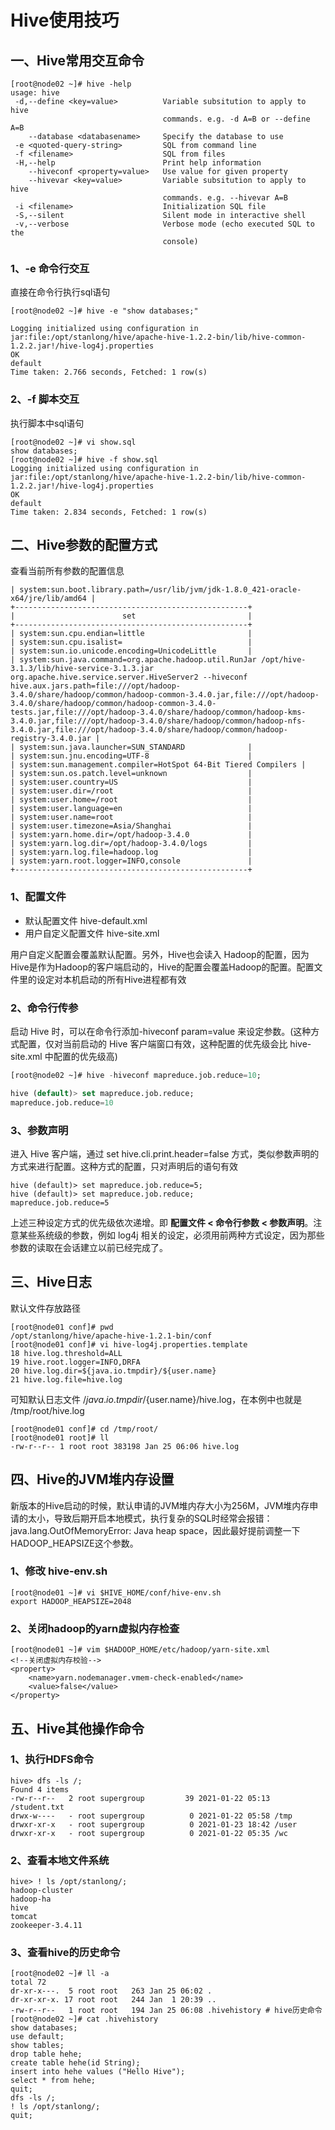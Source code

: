 # Hive使用技巧

## 一、Hive常用交互命令

```shell
[root@node02 ~]# hive -help
usage: hive
 -d,--define <key=value>          Variable subsitution to apply to hive
                                  commands. e.g. -d A=B or --define A=B
    --database <databasename>     Specify the database to use
 -e <quoted-query-string>         SQL from command line 
 -f <filename>                    SQL from files
 -H,--help                        Print help information
    --hiveconf <property=value>   Use value for given property
    --hivevar <key=value>         Variable subsitution to apply to hive
                                  commands. e.g. --hivevar A=B
 -i <filename>                    Initialization SQL file
 -S,--silent                      Silent mode in interactive shell
 -v,--verbose                     Verbose mode (echo executed SQL to the
                                  console)
```

### 1、-e 命令行交互

直接在命令行执行sql语句

```shell
[root@node02 ~]# hive -e "show databases;"

Logging initialized using configuration in jar:file:/opt/stanlong/hive/apache-hive-1.2.2-bin/lib/hive-common-1.2.2.jar!/hive-log4j.properties
OK
default
Time taken: 2.766 seconds, Fetched: 1 row(s)
```

### 2、-f 脚本交互

执行脚本中sql语句

```shell
[root@node02 ~]# vi show.sql
show databases;
[root@node02 ~]# hive -f show.sql
Logging initialized using configuration in jar:file:/opt/stanlong/hive/apache-hive-1.2.2-bin/lib/hive-common-1.2.2.jar!/hive-log4j.properties
OK
default
Time taken: 2.834 seconds, Fetched: 1 row(s)
```

## 二、Hive参数的配置方式

查看当前所有参数的配置信息

```
| system:sun.boot.library.path=/usr/lib/jvm/jdk-1.8.0_421-oracle-x64/jre/lib/amd64 |
+----------------------------------------------------+
|                        set                         |
+----------------------------------------------------+
| system:sun.cpu.endian=little                       |
| system:sun.cpu.isalist=                            |
| system:sun.io.unicode.encoding=UnicodeLittle       |
| system:sun.java.command=org.apache.hadoop.util.RunJar /opt/hive-3.1.3/lib/hive-service-3.1.3.jar org.apache.hive.service.server.HiveServer2 --hiveconf hive.aux.jars.path=file:///opt/hadoop-3.4.0/share/hadoop/common/hadoop-common-3.4.0.jar,file:///opt/hadoop-3.4.0/share/hadoop/common/hadoop-common-3.4.0-tests.jar,file:///opt/hadoop-3.4.0/share/hadoop/common/hadoop-kms-3.4.0.jar,file:///opt/hadoop-3.4.0/share/hadoop/common/hadoop-nfs-3.4.0.jar,file:///opt/hadoop-3.4.0/share/hadoop/common/hadoop-registry-3.4.0.jar |
| system:sun.java.launcher=SUN_STANDARD              |
| system:sun.jnu.encoding=UTF-8                      |
| system:sun.management.compiler=HotSpot 64-Bit Tiered Compilers |
| system:sun.os.patch.level=unknown                  |
| system:user.country=US                             |
| system:user.dir=/root                              |
| system:user.home=/root                             |
| system:user.language=en                            |
| system:user.name=root                              |
| system:user.timezone=Asia/Shanghai                 |
| system:yarn.home.dir=/opt/hadoop-3.4.0             |
| system:yarn.log.dir=/opt/hadoop-3.4.0/logs         |
| system:yarn.log.file=hadoop.log                    |
| system:yarn.root.logger=INFO,console               |
+----------------------------------------------------+
```

### 1、配置文件

- 默认配置文件 hive-default.xml 
- 用户自定义配置文件 hive-site.xml

用户自定义配置会覆盖默认配置。另外，Hive也会读入 Hadoop的配置，因为Hive是作为Hadoop的客户端启动的，Hive的配置会覆盖Hadoop的配置。配置文件里的设定对本机启动的所有Hive进程都有效

### 2、命令行传参

启动 Hive 时，可以在命令行添加-hiveconf param=value 来设定参数。(这种方式配置，仅对当前启动的 Hive 客户端窗口有效，这种配置的优先级会比 hive-site.xml 中配置的优先级高)

```sql
[root@node02 ~]# hive -hiveconf mapreduce.job.reduce=10;

hive (default)> set mapreduce.job.reduce;
mapreduce.job.reduce=10
```

### 3、参数声明

进入 Hive 客户端，通过 set hive.cli.print.header=false 方式，类似参数声明的方式来进行配置。这种方式的配置，只对声明后的语句有效

```shell
hive (default)> set mapreduce.job.reduce=5;
hive (default)> set mapreduce.job.reduce;
mapreduce.job.reduce=5
```

上述三种设定方式的优先级依次递增。即 **配置文件 < 命令行参数 < 参数声明**。注意某些系统级的参数，例如 log4j 相关的设定，必须用前两种方式设定，因为那些参数的读取在会话建立以前已经完成了。

## 三、Hive日志

默认文件存放路径

```shell
[root@node01 conf]# pwd
/opt/stanlong/hive/apache-hive-1.2.1-bin/conf
[root@node01 conf]# vi hive-log4j.properties.template 
18 hive.log.threshold=ALL
19 hive.root.logger=INFO,DRFA
20 hive.log.dir=${java.io.tmpdir}/${user.name}
21 hive.log.file=hive.log
```

可知默认日志文件 /${java.io.tmpdir}/${user.name}/hive.log，在本例中也就是 /tmp/root/hive.log

```shell
[root@node01 conf]# cd /tmp/root/
[root@node01 root]# ll
-rw-r--r-- 1 root root 383198 Jan 25 06:06 hive.log
```

## 四、Hive的JVM堆内存设置

新版本的Hive启动的时候，默认申请的JVM堆内存大小为256M，JVM堆内存申请的太小，导致后期开启本地模式，执行复杂的SQL时经常会报错：java.lang.OutOfMemoryError: Java heap space，因此最好提前调整一下HADOOP_HEAPSIZE这个参数。

### 1、修改 hive-env.sh

```shell
[root@node01 ~]# vi $HIVE_HOME/conf/hive-env.sh
export HADOOP_HEAPSIZE=2048 
```

### 2、关闭hadoop的yarn虚拟内存检查

```shell
[root@node01 ~]# vim $HADOOP_HOME/etc/hadoop/yarn-site.xml 
<!--关闭虚拟内存校验-->
<property>
	<name>yarn.nodemanager.vmem-check-enabled</name>
	<value>false</value>
</property>
```

## 五、Hive其他操作命令

### 1、执行HDFS命令

```shell
hive> dfs -ls /;
Found 4 items
-rw-r--r--   2 root supergroup         39 2021-01-22 05:13 /student.txt
drwx-w----   - root supergroup          0 2021-01-22 05:58 /tmp
drwxr-xr-x   - root supergroup          0 2021-01-23 18:42 /user
drwxr-xr-x   - root supergroup          0 2021-01-22 05:35 /wc
```

### 2、查看本地文件系统

```shell
hive> ! ls /opt/stanlong/;
hadoop-cluster
hadoop-ha
hive
tomcat
zookeeper-3.4.11
```

### 3、查看hive的历史命令

```shell
[root@node02 ~]# ll -a
total 72
dr-xr-x---.  5 root root   263 Jan 25 06:02 .
dr-xr-xr-x. 17 root root   244 Jan  1 20:39 ..
-rw-r--r--   1 root root   194 Jan 25 06:08 .hivehistory # hive历史命令
[root@node02 ~]# cat .hivehistory 
show databases;
use default;
show tables;
drop table hehe;
create table hehe(id String);
insert into hehe values ("Hello Hive");
select * from hehe;
quit;
dfs -ls /;
! ls /opt/stanlong/;
quit;
```



